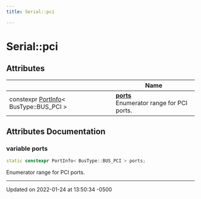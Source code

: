 ```yaml
---
title: Serial::pci

---
```


# Serial::pci



## Attributes

|                | Name           |
| -------------- | -------------- |
| constexpr [PortInfo](Classes/struct_serial_1_1_port_info.md)< BusType::BUS_PCI > | **[ports](Namespaces/namespace_serial_1_1pci.md#variable-ports)** <br>Enumerator range for PCI ports.  |



## Attributes Documentation

### variable ports

```cpp
static constexpr PortInfo< BusType::BUS_PCI > ports;
```

Enumerator range for PCI ports. 




-------------------------------

Updated on 2022-01-24 at 13:50:34 -0500